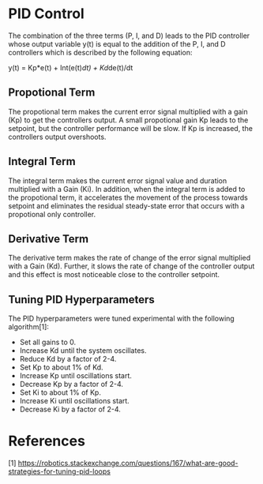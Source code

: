 # PID Control

The combination of the three terms (P, I, and D) leads to the PID controller whose output variable y(t) is equal to the addition of the P, I, and D controllers which is described by the following equation:

y(t) = Kp*e(t) + Int(e(t)*dt) + Kd*de(t)/dt 

## Propotional Term
The propotional term makes the current error signal multiplied with a gain (Kp) to get the controllers output. 
A small propotional gain Kp leads to the setpoint, but the controller performance will be slow. If Kp is increased, the controllers output overshoots. 

## Integral Term
The integral term makes the current error signal value and duration multiplied with a Gain (Ki).
In addition, when the integral term is added to the propotional term, it accelerates the movement of the process towards setpoint and eliminates the residual steady-state error that occurs with a propotional only controller. 

## Derivative Term
The derivative term makes the rate of change of the error signal multiplied with a Gain (Kd).
Further, it slows the rate of change of the controller output and this effect is most noticeable close to the controller setpoint. 

## Tuning PID Hyperparameters

The PID hyperparameters were tuned experimental with the following algorithm[1]:

- Set all gains to 0.
- Increase Kd until the system oscillates.
- Reduce Kd by a factor of 2-4.
- Set Kp to about 1% of Kd.
- Increase Kp until oscillations start.
- Decrease Kp by a factor of 2-4.
- Set Ki to about 1% of Kp.
- Increase Ki until oscillations start.
- Decrease Ki by a factor of 2-4.

# References 
[1] https://robotics.stackexchange.com/questions/167/what-are-good-strategies-for-tuning-pid-loops
